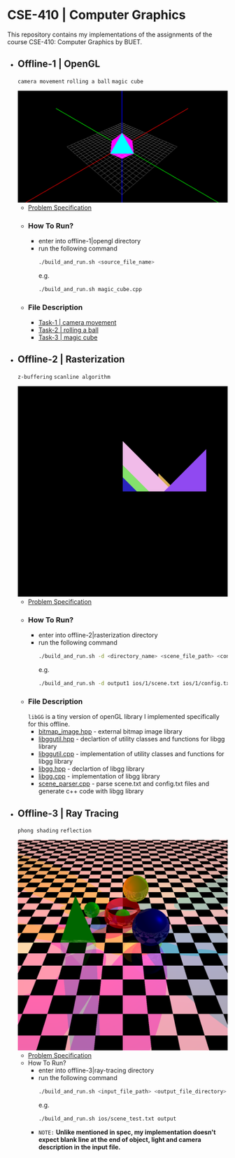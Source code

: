 # CSE-410 | Computer Graphics

This repository contains my implementations of the assignments of the course CSE-410: Computer Graphics by BUET.


- ## Offline-1 | OpenGL
    `camera movement` `rolling a ball` `magic cube`

    <img src="/assets/magic-cube.png" alt="Magic Cube" width="500"/>

    - [Problem Specification](/offline-1|opengl/problem_spec.pdf)
    - ### How To Run?
        - enter into offline-1|opengl directory
        - run the following command
            ```bash
            ./build_and_run.sh <source_file_name>
            ``` 
            e.g.
            ```bash
            ./build_and_run.sh magic_cube.cpp
            ```
    - ### File Description
        - [Task-1 | camera movement](/offline-1|opengl/camera_controller.cpp)
        - [Task-2 | rolling a ball](/offline-1|opengl/rolling_ball.cpp)
        - [Task-3 | magic cube](/offline-1|opengl/magic_cube.cpp)


- ## Offline-2 | Rasterization
    `z-buffering` `scanline algorithm`

    <img src="/assets/rasterized.bmp" alt="rasterized" width="500"/>

    - [Problem Specification](/offline-2|rasterization/problem_spec.pdf)
    - ### How To Run?
        - enter into offline-2|rasterization directory
        - run the following command
            ```bash
            ./build_and_run.sh -d <directory_name> <scene_file_path> <config_file_path>
            ``` 
            e.g.
            ```bash
            ./build_and_run.sh -d output1 ios/1/scene.txt ios/1/config.txt
            ```
    - ### File Description
        `libGG` is a tiny version of openGL library I implemented specifically for this offline.
        - [bitmap_image.hpp](/offline-2|rasterization/bitmap_image.hpp) - external bitmap image library
        - [libggutil.hpp](/offline-2|rasterization/libggutil.hpp) - declartion of utility classes and functions for libgg library
        - [libggutil.cpp](/offline-2|rasterization/libggutil.cpp) - implementation of utility classes and functions for libgg library
        - [libgg.hpp](/offline-2|rasterization/libgg.hpp) - declartion of libgg library
        - [libgg.cpp](/offline-2|rasterization/libgg.cpp) - implementation of libgg library
        - [scene_parser.cpp](/offline-2|rasterization/scene_parser.cpp) - parse scene.txt and config.txt files and generate c++ code with libgg library
        
- ## Offline-3 | Ray Tracing
    `phong shading` `reflection`

    <img src="/assets/ray-traced.bmp" alt="raytraced" width="500"/>

    - [Problem Specification](/offline-3|ray-tracing/problem_spec.pdf)
    - How To Run?
        - enter into offline-3|ray-tracing directory
        - run the following command
            ```bash
            ./build_and_run.sh <input_file_path> <output_file_directory>
            ``` 
            e.g.
            ```bash
            ./build_and_run.sh ios/scene_test.txt output
            ```
        - `NOTE:` **Unlike mentioned in spec, my implementation doesn't expect blank line at the end of object, light and camera description in the input file.**